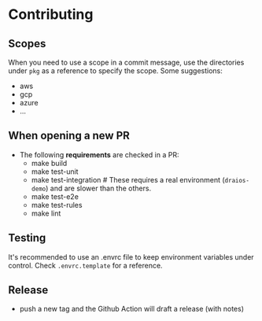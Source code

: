 # Contributing

## Scopes

When you need to use a scope in a commit message, use the directories under `pkg` as a reference
to specify the scope. Some suggestions:

* aws
* gcp
* azure
* ...

## When opening a new PR

* The following **requirements** are checked in a PR:
  * make build
  * make test-unit
  * make test-integration # These requires a real environment (`draios-demo`) and are slower than the others.
  * make test-e2e
  * make test-rules
  * make lint

<!--
* We also use `pre-commit` plugin to automate this step, and **validate/detect** the issues when commiting from your local.
* When opening a PR, **an image will be built** in the [subscription packages section](https://github.com/orgs/sysdiglabs/packages?repo_name=cloud-connector), with the tag `pr-xxx`
-->

## Testing

It's recommended to use an .envrc file to keep environment variables under control. Check `.envrc.template` for a reference.

## Release

- push a new tag and the Github Action will draft a release (with notes)


